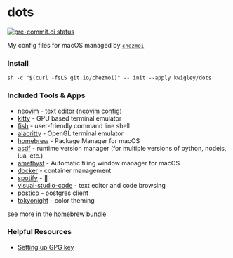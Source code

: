 # dots

[![pre-commit.ci status](https://results.pre-commit.ci/badge/github/kwigley/dots/main.svg)](https://results.pre-commit.ci/latest/github/kwigley/dots/main)

My config files for macOS managed by [`chezmoi`](https://www.chezmoi.io/)

### Install

`sh -c "$(curl -fsLS git.io/chezmoi)" -- init --apply kwigley/dots`

### Included Tools & Apps

- [neovim](https://neovim.io/) - text editor ([neovim config](https://github.com/kwigley/nvim-dots))
- [kitty](https://sw.kovidgoyal.net/kitty/) - GPU based terminal emulator
- [fish](https://fishshell.com/) - user-friendly command line
  shell
- [alacritty](https://github.com/alacritty/alacritty) - OpenGL terminal emulator
- [homebrew](https://brew.sh/) - Package Manager for macOS
- [asdf](https://asdf-vm.com/#/) - runtime version manager (for multiple versions of python, nodejs, lua, etc.)
- [amethyst](https://ianyh.com/amethyst/) - Automatic tiling window manager for macOS
- [docker](https://www.docker.com/products/docker-desktop) - container management
- [spotify](https://www.spotify.com/) - 🕺
- [visual-studio-code](https://code.visualstudio.com/) - text editor and code browsing
- [postico](https://eggerapps.at/postico/) - postgres client
- [tokyonight](https://github.com/folke/tokyonight.nvim) - color theming

see more in the [homebrew bundle](run_once_before_install-packages-darwin.sh.tmpl)

### Helpful Resources

- [Setting up GPG key](https://docs.github.com/en/authentication/managing-commit-signature-verification/generating-a-new-gpg-key)
